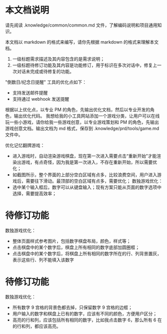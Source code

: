 # 本文档说明

请先阅读 .knowledge/common/common.md 文件，了解编码说明和项目通用知识。

本文档以 markdown 的格式来编写，请你先根据 markdown 的格式来理解本文档。

1. 一级标题需求描述及其内容包含的是需求说明；
2. 一级标题待修订功能及其内容是功能修订，用于标识在多次对话中，修复上一次对话未完成或待修复的功能。

"倒数日/纪念日提醒" 工具的优化点如下：
- 支持发送邮件提醒
- 支持通过 webhook 发送提醒

根据以上优化点，以专业 PM 的角色，先输出优化文档，然后以专业开发的角色，输出优化代码。
我想给我的小工具网站添加一个游戏分类，让用户可以在线玩一些小游戏，请你给我一些游戏创意，以专业游戏策划和 PM 的角色，先输出游戏创意文档。输出文档为 md 格式，保存到 .knowledge/prd/tools/game.md 文件中。

优化记忆翻牌游戏：
- 进入游戏时，自动渲染游戏棋盘，现在第一次进入需要点击“重新开始”才能渲染出游戏，有点奇怪，因为我是第一次进入，不存在重新开始，所以需要优化；
- 如截图所示，整个界面的上部分空白区域有点多，比较浪费空间，用户进入游戏后，需要往下滑动。最顶部的空白区域有点多，需要优化；
数独游戏优化：
- 选中某个输入框后，数字可以从键盘输入；现有方案只能从页面的数字选项中选择，需要提高效率；
# 待修订功能
数独游戏优化：
- 整体页面样式参考图片，包括数字棋盘布局，颜色，样式等；
- 点击棋盘中的某个数字后，棋盘上所有相同的数字底部加圆圈框；
- 点击棋盘中的某个数字后，将棋盘上所有相同的数字所在的行、列背景置灰，表示这些行、列不能填入该数字

# 待修订功能
数独游戏优化：
- 所有数字 9 宫格的背景色都去掉，只保留数字 9 宫格的边框；
- 用户输入的数字和棋盘上已有的数字，应该有不同的颜色，方便用户区分；
- 高亮的行和列，应该包括所有相同的数字，比如我点击数字 6，那么所有 6 在的行和列，都应该高亮。